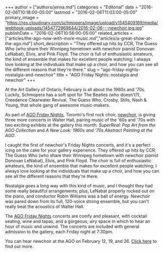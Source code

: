 +++
author = ["authors/jenna.md"]
categories = "Editorial"
date = "2016-02-06T10:18:00-05:00"
lastmod = "2016-02-06T11:03:00-05:00"
primary_image = "https://res.cloudinary.com/schmopera/image/upload/v1545409169/media/webhook-uploads/1454772969644/2016-02-06---newchoir.jpg.jpg"
publishDate = "2016-02-06T10:56:00-05:00"
related_articles = ["articles/the-ago-now-with-more-music.md","articles/a-great-show-at-the-ago.md"]
short_description = "They offered up hits by CCR, The Guess Who (who share their Winnipeg hometown with newchoir pianist Donovan LeNabat), Elvis, and Pink Floyd. The choir is full of enthusiastic amateurs, the kind of ensemble that makes for excellent people watching; I always love looking at the individuals that make up a choir, and how you can see all the different reasons that they&#039;re there."
slug = "ago-friday-nights-nostalgia-and-newchoir"
title = "AGO Friday Nights: nostalgia and newchoir"
+++

At the Art Gallery of Ontario, February is all about the 1960s and '70s. Luckily, Schmopera has a soft spot for The Beatles (who doesn't?), Creedence Clearwater Revival, The Guess Who, Crosby, Stills, Nash & Young, that whole gang of awesome music-makers.

As part of [AGO Friday Nights](http://www.ago.net/fridaynights), Toronto's first rock choir, [newchoir](https://twitter.com/newchoirTO), is giving three more concerts in Walter Hall, pairing music of the '60s and '70s with two exciting exhibits at the gallery this month: *SuperReal: Pop Art from the AGO Collection* and *A New Look: 1960s and '70s Abstract Painting at the AGO*. 

I caught the first of newchoir's Friday Nights concerts, and it's a perfect icing on the cake for your gallery experience. They offered up hits by CCR, The Guess Who (who share their Winnipeg hometown with newchoir pianist Donovan LeNabat), Elvis, and Pink Floyd. The choir is full of enthusiastic amateurs, the kind of ensemble that makes for excellent people watching; I always love looking at the individuals that make up a choir, and how you can see all the different reasons that they're there. 

Nostalgia goes a long way with this kind of music, and I thought they had some really beautiful arrangements; plus, LeNabat properly rocked out on the piano, and conductor Robin Williams was a ball of energy. Newchoir was pared down from its full, 120-voice strong ensemble, but you can't really beat the acoustics of Walter Hall.

The [AGO Friday Nights](http://www.ago.net/fridaynights) concerts are comfy and pleasant, with cocktail seating, wine and tapas, and a gorgeous, airy space in which to hear an hour of music and unwind. The concerts are included with general admission to the gallery, each Friday night at 7:30pm.

You can hear newchoir at the AGO on February 12, 19, and 26. [Click here](http://www.ago.net/fridaynights) to find out more.
